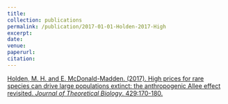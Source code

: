 ```yaml
---
title: 
collection: publications
permalink: /publication/2017-01-01-Holden-2017-High
excerpt:
date: 
venue: 
paperurl: 
citation: 
---
```


[Holden, M. H.  and E. McDonald-Madden. (2017). High prices for rare species can drive large populations extinct: the anthropogenic Allee effect revisited. <i>Journal of Theoretical Biology</i>. 429:170-180.]( https://matthewhholden.github.io/files/Holden_McDonaldMadden_2017_Anthropogenic_Allee_Effect_JTB.pdf
)
